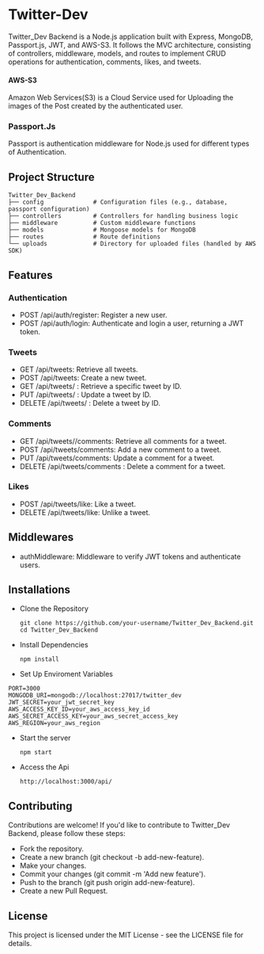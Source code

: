 # Twitter-Dev
Twitter_Dev Backend is a Node.js application built with Express, MongoDB, Passport.js, JWT, and AWS-S3. It follows the MVC architecture, consisting of controllers, middleware, models, and routes to implement CRUD operations for authentication, comments, likes, and tweets.
#### AWS-S3 
Amazon Web Services(S3) is a Cloud Service used for Uploading the images of the Post created by the authenticated user. 
### Passport.Js
 Passport is authentication middleware for Node.js used for different types of Authentication.
 
## Project Structure
```
Twitter_Dev_Backend
├── config              # Configuration files (e.g., database, passport configuration)
├── controllers         # Controllers for handling business logic
├── middleware          # Custom middleware functions
├── models              # Mongoose models for MongoDB
├── routes              # Route definitions
└── uploads             # Directory for uploaded files (handled by AWS SDK)

```
## Features
 ### Authentication
 - POST /api/auth/register: Register a new user.
 - POST /api/auth/login: Authenticate and login a user, returning a JWT token.
   
 ### Tweets
 - GET /api/tweets: Retrieve all tweets.
 - POST /api/tweets: Create a new tweet.
 - GET /api/tweets/ : Retrieve a specific tweet by ID.
 - PUT /api/tweets/ : Update a tweet by ID.
 - DELETE /api/tweets/ : Delete a tweet by ID.

  ### Comments
  - GET /api/tweets//comments: Retrieve all comments for a tweet.
  - POST /api/tweets/comments: Add a new comment to a tweet.
  -  PUT /api/tweets/comments: Update a comment for a tweet.
  -  DELETE /api/tweets/comments : Delete a comment for a tweet.

  ### Likes
 - POST /api/tweets/like: Like a tweet.
 - DELETE /api/tweets/like: Unlike a tweet.
  
## Middlewares
- authMiddleware: Middleware to verify JWT tokens and authenticate users.

## Installations
- Clone the Repository
  ```
  git clone https://github.com/your-username/Twitter_Dev_Backend.git
  cd Twitter_Dev_Backend

  ```
- Install Dependencies
  ```
  npm install

  ```
- Set Up Enviroment Variables
```
PORT=3000
MONGODB_URI=mongodb://localhost:27017/twitter_dev
JWT_SECRET=your_jwt_secret_key
AWS_ACCESS_KEY_ID=your_aws_access_key_id
AWS_SECRET_ACCESS_KEY=your_aws_secret_access_key
AWS_REGION=your_aws_region

```
- Start the server
  ```
  npm start
  ```
- Access the Api
  ```
  http://localhost:3000/api/
  ```

## Contributing
Contributions are welcome! If you'd like to contribute to Twitter_Dev Backend, please follow these steps:

- Fork the repository.
- Create a new branch (git checkout -b add-new-feature).
- Make your changes.
- Commit your changes (git commit -m 'Add new feature').
- Push to the branch (git push origin add-new-feature).
- Create a new Pull Request.

## License
 This project is licensed under the MIT License - see the LICENSE file for details.



